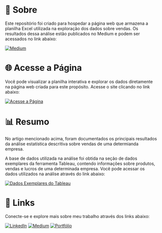# 📝 Sobre

Este repositório foi criado para hospedar a página web que armazena a planilha Excel utilizada na exploração dos dados sobre vendas. Os resultados dessa análise estão publicados no Medium e podem ser acessados no link abaixo:

[![Medium](https://img.shields.io/badge/Medium-An%C3%A1lise_Estat%C3%ADstica_Descritiva_sobre_Vendas-000?style=for-the-badge&logo=medium&logoColor=white)](https://medium.com/@magalhaes-d/an%C3%A1lise-estat%C3%ADstica-descritiva-sobre-vendas-9dbdb07d8479)

# 🌐 Acesse a Página

Você pode visualizar a planilha interativa e explorar os dados diretamente na página web criada para este propósito. Acesse o site clicando no link abaixo:

[![Acesse a Página](https://img.shields.io/badge/Ver_Planilha-Acesse_aqui-blue?style=for-the-badge&logo=githubpages&logoColor=white)](https://magalhaes-d.github.io/analise-estatistica-descritiva/)

# 📊 Resumo

No artigo mencionado acima, foram documentados os principais resultados da análise estatística descritiva sobre vendas de uma determianda empresa.

A base de dados utilizada na análise foi obtida na seção de dados exemplares da ferramenta Tableau, contendo informações sobre produtos, vendas e lucros de uma determinada empresa. Você pode acessar os dados utilizados na análise através do link abaixo:

[![Dados Exemplares do Tableau](https://img.shields.io/badge/Dados_Exemplares-Tableau-blue?style=for-the-badge&logo=tableau)](https://public.tableau.com/app/learn/sample-data)

# 🔗 Links

Conecte-se e explore mais sobre meu trabalho através dos links abaixo:

[![LinkedIn](https://img.shields.io/badge/LinkedIn-Conectar-blue?style=for-the-badge&logo=linkedin)]([https://www.linkedin.com/in/seu-perfil/](https://www.linkedin.com/in/magalhaesd/))
[![Medium](https://img.shields.io/badge/Medium-Posts-black?style=for-the-badge&logo=medium)]([https://medium.com/@seu-perfil](https://medium.com/@magalhaes-d))
[![Portfólio](https://img.shields.io/badge/Portf%C3%B3lio-Visitar-blueviolet?style=for-the-badge&logo=github)]([https://seu-portfolio.com](https://magalhaes-d.github.io/))
